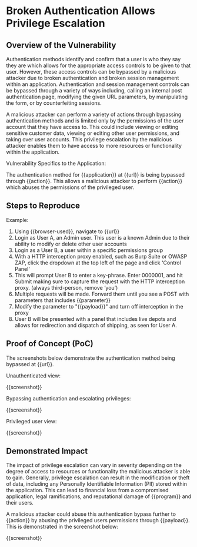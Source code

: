 # Broken Authentication Allows Privilege Escalation

## Overview of the Vulnerability

Authentication methods identify and confirm that a user is who they say they are which allows for the appropriate access controls to be given to that user. However, these access controls can be bypassed by a malicious attacker due to broken authentication and broken session management within an application. Authentication and session management controls  can be bypassed through a variety of ways including, calling an internal post authentication page, modifying the given URL parameters, by manipulating the form, or by counterfeiting sessions.

A malicious attacker can perform a variety of actions through bypassing authentication methods and is limited only by the permissions of the user account that they have access to. This could include viewing or editing sensitive customer data, viewing or editing other user permissions, and taking over user accounts. This privilege escalation by the malicious attacker enables them to have access to more resources or functionality within the application.

Vulnerability Specifics to the Application:

The authentication method for {{application}} at {{url}} is being bypassed through {{action}}. This allows a malicious attacker to perform {{action}} which abuses the permissions of the privileged user.

## Steps to Reproduce

<!-- Prerequisites and environment used for testing - please fill in as needed

Prerequisites:

- Having access to two different levels of user permissions
- Having HTTP interception proxy (such as Burp Suite or OWASP ZAP) set up with the browser

Environment:
Browser and version:
Operating System and version:
Tools used and versions of each: 
User Agent: 
-->

Example:

1. Using {{browser-used}}, navigate to {{url}}
2. Login as User A, an Admin user. This user is a known Admin due to their ability to modify or delete other user accounts
3. Login as a User B, a user within a specific permissions group
4. With a HTTP interception proxy enabled, such as Burp Suite or OWASP ZAP, click the dropdown at the top left of the page and click 'Control Panel'
5. This will prompt User B  to enter a key-phrase. Enter 0000001,  and hit Submit making sure to capture the request with the HTTP interception proxy. (always third-person, remove ‘you’)
6. Multiple requests will be made. Forward them until you see a POST with parameters that includes {{parameter}}
7. Modify the parameter to "{{payload}}" and turn off interception in the proxy
8. User B will be presented with a panel that includes live depots and allows for redirection and dispatch of shipping, as seen for User A.

## Proof of Concept (PoC)

The screenshots below demonstrate the authentication method being bypassed at {{url}}.

Unauthenticated view:

{{screenshot}}

Bypassing authentication and escalating privileges:

{{screenshot}}

Privileged user view:

{{screenshot}}

## Demonstrated Impact

The impact of privilege escalation can vary in severity depending on the degree of access to resources or functionality the malicious attacker is able to gain. Generally, privilege escalation can result in the modification or theft of data, including any Personally Identifiable Information (PII) stored within the application. This can lead to financial loss from a compromised application, legal ramifications, and reputational damage of {{program}} and their users.

A malicious attacker could abuse this authentication bypass further to {{action}} by abusing the privileged users permissions through {{payload}}. This is demonstrated in the screenshot below:

{{screenshot}}
